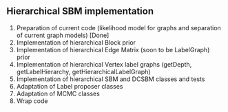 ## Hierarchical SBM implementation
1. Preparation of current code (likelihood model for graphs and separation of current graph models) [Done]
2. Implementation of hierarchical Block prior
3. Implementation of hierarchical Edge Matrix (soon to be LabelGraph) prior
4. Implementation of hierarchical Vertex label graphs (getDepth, getLabelHierarchy, getHierarchicalLabelGraph)
5. Implementation of hierarchical SBM and DCSBM classes and tests
6. Adaptation of Label proposer classes
7. Adaptation of MCMC classes
8. Wrap code

